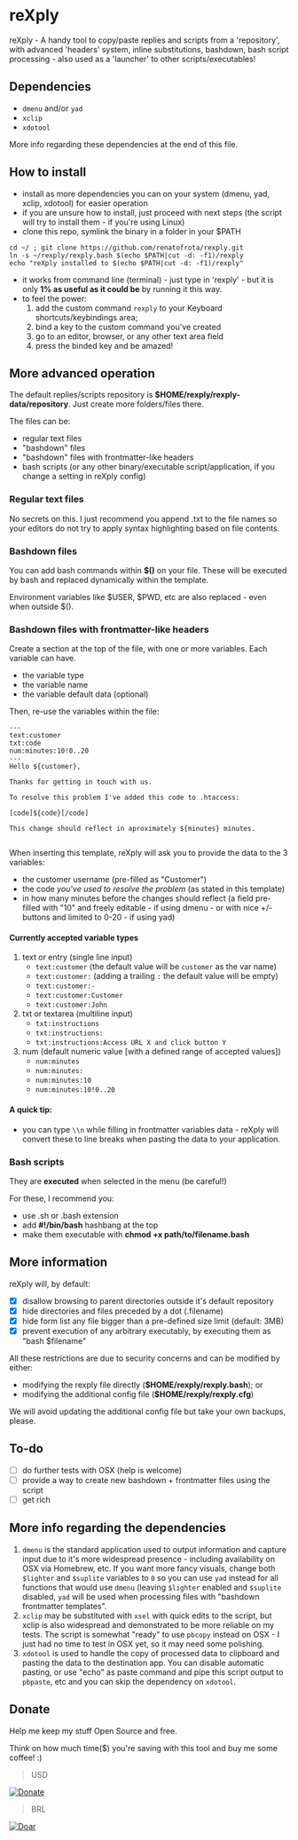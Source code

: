 # reXply
reXply - A handy tool to copy/paste replies and scripts from a 'repository', with advanced 'headers' system, inline substitutions, bashdown, bash script processing - also used as a 'launcher' to other scripts/executables!

## Dependencies

- `dmenu` and/or `yad`
- `xclip`
- `xdotool`

More info regarding these dependencies at the end of this file.

## How to install

- install as more dependencies you can on your system (dmenu, yad, xclip, xdotool) for easier operation
- if you are unsure how to install, just proceed with next steps (the script will try to install them - if you're using Linux)
- clone this repo, symlink the binary in a folder in your $PATH

```
cd ~/ ; git clone https://github.com/renatofrota/rexply.git
ln -s ~/rexply/rexply.bash $(echo $PATH|cut -d: -f1)/rexply
echo "reXply installed to $(echo $PATH|cut -d: -f1)/rexply"
```

- it works from command line (terminal) - just type in 'rexply' - but it is only **1% as useful as it could be** by running it this way.
- to feel the power:
  1. add the custom command `rexply` to your Keyboard shortcuts/keybindings area;
  2. bind a key to the custom command you've created
  3. go to an editor, browser, or any other text area field
  4. press the binded key and be amazed!

## More advanced operation

The default replies/scripts repository is **$HOME/rexply/rexply-data/repository**. Just create more folders/files there.

The files can be:

- regular text files
- "bashdown" files
- "bashdown" files with frontmatter-like headers
- bash scripts (or any other binary/executable script/application, if you change a setting in reXply config)

### Regular text files

No secrets on this. I just recommend you append .txt to the file names so your editors do not try to apply syntax highlighting based on file contents.

### Bashdown files

You can add bash commands within **$()** on your file. These will be executed by bash and replaced dynamically within the template.

Environment variables like $USER, $PWD, etc are also replaced - even when outside $().

### Bashdown files with frontmatter-like headers

Create a section at the top of the file, with one or more variables. Each variable can have.

- the variable type
- the variable name
- the variable default data (optional)

Then, re-use the variables within the file:

```
---
text:customer
txt:code
num:minutes:10!0..20
---
Hello ${customer},

Thanks for getting in touch with us.

To resolve this problem I've added this code to .htaccess:

[code]${code}[/code]

This change should reflect in aproximately ${minutes} minutes.


```

When inserting this template, reXply will ask you to provide the data to the 3 variables:

- the customer username (pre-filled as "Customer")
- the code _you've used to resolve the problem_ (as stated in this template)
- in how many minutes before the changes should reflect (a field pre-filled with "10" and freely editable - if using dmenu - or with nice +/- buttons and limited to 0-20 - if using yad)

#### Currently accepted variable types

1. text or entry (single line input)
   - `text:customer` (the default value will be `customer` as the var name)
   - `text:customer:` (adding a trailing `:` the default value will be empty)
   - `text:customer:-`
   - `text:customer:Customer`
   - `text:customer:John`
2. txt or textarea (multiline input)
   - `txt:instructions`
   - `txt:instructions:`
   - `txt:instructions:Access URL X and click button Y`
3. num (default numeric value [with a defined range of accepted values])
   - `num:minutes`
   - `num:minutes:`
   - `num:minutes:10`
   - `num:minutes:10!0..20`

#### A quick tip:

- you can type `\\n` while filling in frontmatter variables data - reXply will convert these to line breaks when pasting the data to your application.

### Bash scripts

They are **executed** when selected in the menu (be careful!)

For these, I recommend you:

- use .sh or .bash extension
- add **#!/bin/bash** hashbang at the top
- make them executable with **chmod +x path/to/filename.bash**

## More information

reXply will, by default:

- [x] disallow browsing to parent directories outside it's default repository
- [x] hide directories and files preceded by a dot (.filename)
- [x] hide form list any file bigger than a pre-defined size limit (default: 3MB)
- [x] prevent execution of any arbitrary executably, by executing them as "bash $filename"

All these restrictions are due to security concerns and can be modified by either:

- modifying the rexply file directly (**$HOME/rexply/rexply.bash**); or
- modifying the additional config file (**$HOME/rexply/rexply.cfg**)

We will avoid updating the additional config file but take your own backups, please.

## To-do

- [ ] do further tests with OSX (help is welcome)
- [ ] provide a way to create new bashdown + frontmatter files using the script
- [ ] get rich

## More info regarding the dependencies

1. `dmenu` is the standard application used to output information and capture input due to it's more widespread presence - including availability on OSX via Homebrew, etc. If you want more fancy visuals, change both `$lighter` and `$suplite` variables to `0` so you can use `yad` instead for all functions that would use `dmenu` (leaving `$lighter` enabled and `$suplite` disabled, `yad` will be used when processing files with "bashdown frontmatter templates".
2. `xclip` may be substituted with `xsel` with quick edits to the script, but xclip is also widespread and demonstrated to be more reliable on my tests. The script is somewhat "ready" to use `pbcopy` instead on OSX - I just had no time to test in OSX yet, so it may need some polishing.
3. `xdotool` is used to handle the copy of processed data to clipboard and pasting the data to the destination app. You can disable automatic pasting, or use "echo" as paste command and pipe this script output to `pbpaste`, etc and you can skip the dependency on `xdotool`.

## Donate

Help me keep my stuff Open Source and free.

Think on how much time($) you're saving with this tool and buy me some coffee! :)

> USD

[![Donate](https://www.paypalobjects.com/en_US/i/btn/btn_donate_SM.gif)](https://www.paypal.com/cgi-bin/webscr?cmd=_s-xclick&hosted_button_id=R58RLRMM8YM6U)

> BRL

[![Doar](https://www.paypalobjects.com/pt_BR/i/btn/btn_donate_SM.gif)](https://www.paypal.com/cgi-bin/webscr?cmd=_s-xclick&hosted_button_id=9JMBDY5QA8X5A)

